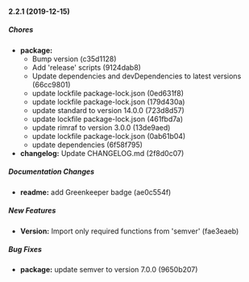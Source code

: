 #### 2.2.1 (2019-12-15)

##### Chores

* **package:**
  *  Bump version (c35d1128)
  *  Add 'release' scripts (9124dab8)
  *  Update dependencies and devDependencies to latest versions (66cc9801)
  *  update lockfile package-lock.json (0ed631f8)
  *  update lockfile package-lock.json (179d430a)
  *  update standard to version 14.0.0 (723d8d57)
  *  update lockfile package-lock.json (461fbd7a)
  *  update rimraf to version 3.0.0 (13de9aed)
  *  update lockfile package-lock.json (0ab61b04)
  *  update dependencies (6f58f795)
* **changelog:**  Update CHANGELOG.md (2f8d0c07)

##### Documentation Changes

* **readme:**  add Greenkeeper badge (ae0c554f)

##### New Features

* **Version:**  Import only required functions from 'semver' (fae3eaeb)

##### Bug Fixes

* **package:**  update semver to version 7.0.0 (9650b207)
